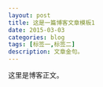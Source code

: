 ```yaml
---
layout: post
title: 这是一篇博客文章模板1
date: 2015-03-03
categories: blog
tags: [标签一,标签二]
description: 文章金句。
---
```


这里是博客正文。